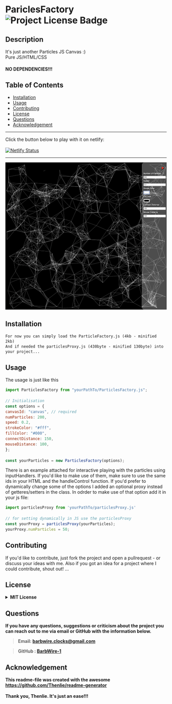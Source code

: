 
  # PariclesFactory  ![Project License Badge](https://img.shields.io/badge/license-MIT-brightgreen)

  ## Description

  It's just another Particles JS Canvas :)<br>
  Pure JS/HTML/CSS

  #### NO DEPENDENCIES!!!

  ## Table of Contents

  * [Installation](#Installation)
  * [Usage](#Usage)
  * [Contributing](#Contributing)
  * [License](#license)
  * [Questions](#Questions)
  * [Acknowledgement](#Acknowledgement)

  ***
  Click the button below to play with it on netlify:<br><br>
  [![Netlify Status](https://api.netlify.com/api/v1/badges/ba7818d0-76da-49a3-bd61-e75e9c130101/deploy-status)](https://particles-factory.netlify.app/)
  ***
![PartilesFactory_Image](/Particles-Factory.png)
  ## Installation
    For now you can simply load the ParticleFactory.js (4kb - minified 2kb)
    And if needed the particlesProxy.js (430byte - minified 130byte) into your project...


  ## Usage

  The usage is just like this
  ```js
  import ParticlesFactory from "yourPathTo/ParticlesFactory.js";

// Initialisation
const options = {
  canvasId: "canvas", // required
  numParticles: 200,
  speed: 0.2,
  strokeColor: "#fff",
  fillColor: "#000",
  connectDistance: 150,
  mouseDistance: 100,
};

const yourParticles = new ParticlesFactory(options);
```
There is an example attached for interactive playing with the particles using inputHandlers.
If you'd like to make use of them, make sure to use the same ids in your HTML and the handleControl function.
If you'd prefer to dynamically change some of the options I added an optional proxy instead of getteres/setters in the class.
In odrder to make use of that option add it in your js file:

```js
import particlesProxy from 'yourPathTo/particlesProxy.js'

// for setting dynamically in JS use the particlesProxy
const yourProxy = particlesProxy(yourParticles);
yourProxy.numParticles = 50;

```

  ## Contributing

  If you'd like to contribute, just fork the project and open a pullrequest - or discuss your ideas with me. Also if you got an idea for a project where I could contribute, shout out! ...


  ## License


<details>
 <summary><b>MIT License<b></summary>
<br>
Copyright (c) 2023 BarbWire-1

Permission is hereby granted, free of charge, to any person obtaining a copy
of this software and associated documentation files (the "Software"), to deal
in the Software without restriction, including without limitation the rights
to use, copy, modify, merge, publish, distribute, sublicense, and/or sell
copies of the Software, and to permit persons to whom the Software is
furnished to do so, subject to the following conditions:

The above copyright notice and this permission notice shall be included in all
copies or substantial portions of the Software.

THE SOFTWARE IS PROVIDED "AS IS", WITHOUT WARRANTY OF ANY KIND, EXPRESS OR
IMPLIED, INCLUDING BUT NOT LIMITED TO THE WARRANTIES OF MERCHANTABILITY,
FITNESS FOR A PARTICULAR PURPOSE AND NONINFRINGEMENT. IN NO EVENT SHALL THE
AUTHORS OR COPYRIGHT HOLDERS BE LIABLE FOR ANY CLAIM, DAMAGES OR OTHER
LIABILITY, WHETHER IN AN ACTION OF CONTRACT, TORT OR OTHERWISE, ARISING FROM,
OUT OF OR IN CONNECTION WITH THE SOFTWARE OR THE USE OR OTHER DEALINGS IN THE
SOFTWARE..</br>
    </details>



  ## Questions

  If you have any questions, suggestions or criticism about the project you can reach out to me via email or GitHub with the information below.

  >Email: barbwire.clocks@gmail.com

  >GitHub : [BarbWire-1](https://github.com/BarbWire-1)



  ## Acknowledgement
  This readme-file was created with the awesome
  https://github.com/Thenlie/readme-generator<br><br>
  Thank you, Thenlie. It's just an ease!!!
